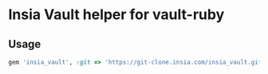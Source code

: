 Insia Vault helper for vault-ruby
=================================

Usage
-----

```ruby
gem 'insia_vault', :git => 'https://git-clone.insia.com/insia_vault.git', :branch => 'master'
```


